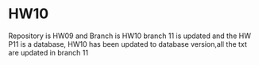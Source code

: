 # HW10
Repository is HW09 and Branch is HW10
branch  11 is updated and the HW P11 is a database, HW10 has been updated to database version,all the txt are updated in branch 11
